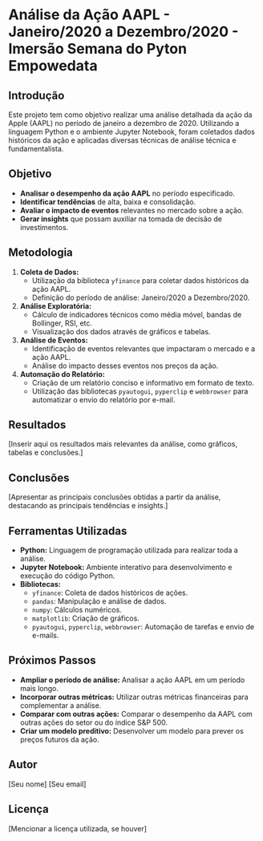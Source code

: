 # Análise da Ação AAPL - Janeiro/2020 a Dezembro/2020 - Imersão Semana do Pyton Empowedata

## Introdução
Este projeto tem como objetivo realizar uma análise detalhada da ação da Apple (AAPL) no período de janeiro a dezembro de 2020. Utilizando a linguagem Python e o ambiente Jupyter Notebook, foram coletados dados históricos da ação e aplicadas diversas técnicas de análise técnica e fundamentalista.

## Objetivo
* **Analisar o desempenho da ação AAPL** no período especificado.
* **Identificar tendências** de alta, baixa e consolidação.
* **Avaliar o impacto de eventos** relevantes no mercado sobre a ação.
* **Gerar insights** que possam auxiliar na tomada de decisão de investimentos.

## Metodologia
1. **Coleta de Dados:**
   * Utilização da biblioteca `yfinance` para coletar dados históricos da ação AAPL.
   * Definição do período de análise: Janeiro/2020 a Dezembro/2020.
2. **Análise Exploratória:**
   * Cálculo de indicadores técnicos como média móvel, bandas de Bollinger, RSI, etc.
   * Visualização dos dados através de gráficos e tabelas.
3. **Análise de Eventos:**
   * Identificação de eventos relevantes que impactaram o mercado e a ação AAPL.
   * Análise do impacto desses eventos nos preços da ação.
4. **Automação do Relatório:**
   * Criação de um relatório conciso e informativo em formato de texto.
   * Utilização das bibliotecas `pyautogui`, `pyperclip` e `webbrowser` para automatizar o envio do relatório por e-mail.

## Resultados
[Inserir aqui os resultados mais relevantes da análise, como gráficos, tabelas e conclusões.]

## Conclusões
[Apresentar as principais conclusões obtidas a partir da análise, destacando as principais tendências e insights.]

## Ferramentas Utilizadas
* **Python:** Linguagem de programação utilizada para realizar toda a análise.
* **Jupyter Notebook:** Ambiente interativo para desenvolvimento e execução do código Python.
* **Bibliotecas:**
  * `yfinance`: Coleta de dados históricos de ações.
  * `pandas`: Manipulação e análise de dados.
  * `numpy`: Cálculos numéricos.
  * `matplotlib`: Criação de gráficos.
  * `pyautogui`, `pyperclip`, `webbrowser`: Automação de tarefas e envio de e-mails.

## Próximos Passos
* **Ampliar o período de análise:** Analisar a ação AAPL em um período mais longo.
* **Incorporar outras métricas:** Utilizar outras métricas financeiras para complementar a análise.
* **Comparar com outras ações:** Comparar o desempenho da AAPL com outras ações do setor ou do índice S&P 500.
* **Criar um modelo preditivo:** Desenvolver um modelo para prever os preços futuros da ação.

## Autor
[Seu nome]
[Seu email]

## Licença
[Mencionar a licença utilizada, se houver]
